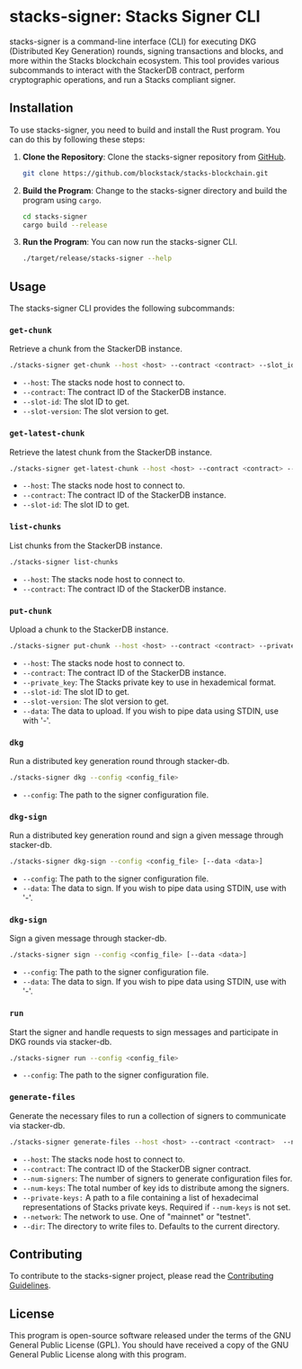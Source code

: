 # stacks-signer: Stacks Signer CLI

stacks-signer is a command-line interface (CLI) for executing DKG (Distributed Key Generation) rounds, signing transactions and blocks, and more within the Stacks blockchain ecosystem. This tool provides various subcommands to interact with the StackerDB contract, perform cryptographic operations, and run a Stacks compliant signer.

## Installation

To use stacks-signer, you need to build and install the Rust program. You can do this by following these steps:

1. **Clone the Repository**: Clone the stacks-signer repository from [GitHub](https://github.com/blockstack/stacks-blockchain).

   ```bash
   git clone https://github.com/blockstack/stacks-blockchain.git
   ```

2. **Build the Program**: Change to the stacks-signer directory and build the program using `cargo`.

   ```bash
   cd stacks-signer
   cargo build --release
   ```

3. **Run the Program**: You can now run the stacks-signer CLI.

   ```bash
   ./target/release/stacks-signer --help
   ```

## Usage

The stacks-signer CLI provides the following subcommands:

### `get-chunk`

Retrieve a chunk from the StackerDB instance.

```bash
./stacks-signer get-chunk --host <host> --contract <contract> --slot_id <slot_id> --slot_version <slot_version>
```

- `--host`: The stacks node host to connect to.
- `--contract`: The contract ID of the StackerDB instance.
- `--slot-id`: The slot ID to get.
- `--slot-version`: The slot version to get.

### `get-latest-chunk`

Retrieve the latest chunk from the StackerDB instance.

```bash
./stacks-signer get-latest-chunk --host <host> --contract <contract> --slot-id <slot_id>
```

- `--host`: The stacks node host to connect to.
- `--contract`: The contract ID of the StackerDB instance.
- `--slot-id`: The slot ID to get.

### `list-chunks`

List chunks from the StackerDB instance.

```bash
./stacks-signer list-chunks
```
- `--host`: The stacks node host to connect to.
- `--contract`: The contract ID of the StackerDB instance.

### `put-chunk`

Upload a chunk to the StackerDB instance.

```bash
./stacks-signer put-chunk --host <host> --contract <contract> --private_key <private_key> --slot-id <slot_id> --slot-version <slot_version> [--data <data>]
```

- `--host`: The stacks node host to connect to.
- `--contract`: The contract ID of the StackerDB instance.
- `--private_key`: The Stacks private key to use in hexademical format.
- `--slot-id`: The slot ID to get.
- `--slot-version`: The slot version to get.
- `--data`: The data to upload. If you wish to pipe data using STDIN, use with '-'.

### `dkg`

Run a distributed key generation round through stacker-db.

```bash
./stacks-signer dkg --config <config_file> 
```

- `--config`: The path to the signer configuration file.

### `dkg-sign`

Run a distributed key generation round and sign a given message through stacker-db.

```bash
./stacks-signer dkg-sign --config <config_file> [--data <data>]
```
- `--config`: The path to the signer configuration file.
- `--data`: The data to sign. If you wish to pipe data using STDIN, use with '-'.


### `dkg-sign`

Sign a given message through stacker-db.

```bash
./stacks-signer sign --config <config_file> [--data <data>]
```
- `--config`: The path to the signer configuration file.
- `--data`: The data to sign. If you wish to pipe data using STDIN, use with '-'.

### `run`

Start the signer and handle requests to sign messages and participate in DKG rounds via stacker-db.
```bash
./stacks-signer run --config <config_file>
```
- `--config`: The path to the signer configuration file.

### `generate-files`

Generate the necessary files to run a collection of signers to communicate via stacker-db.

```bash
./stacks-signer generate-files --host <host> --contract <contract>  --num-signers <num_signers> --num-keys <num_keys> --network <network> --dir <dir>
```
- `--host`: The stacks node host to connect to.
- `--contract`: The contract ID of the StackerDB signer contract.
- `--num-signers`: The number of signers to generate configuration files for.
- `--num-keys`: The total number of key ids to distribute among the signers.
- `--private-keys:` A path to a file containing a list of hexadecimal representations of Stacks private keys. Required if `--num-keys` is not set.
- `--network`: The network to use. One of "mainnet" or "testnet".
- `--dir`: The directory to write files to. Defaults to the current directory.

## Contributing

To contribute to the stacks-signer project, please read the [Contributing Guidelines](../CONTRIBUTING.md).
## License

This program is open-source software released under the terms of the GNU General Public License (GPL). You should have received a copy of the GNU General Public License along with this program.